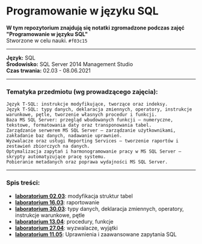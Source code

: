 # Programowanie w języku SQL
__W tym repozytorium znajdują się notatki zgromadzone podczas zajęć "Programowanie w języku SQL"__  
Stworzone w celu nauki. `#f03c15`
***
__Język:__ SQL  
__Środowisko:__ SQL Server 2014 Management Studio  
__Czas trwania:__ 02.03 - 08.06.2021
***
### Tematyka przedmiotu (wg prowadzącego zajęcia): 
```
Język T-SQL: instrukcje modyfikujące, tworzące oraz indeksy.
Język T-SQL: typy danych, deklaracja zmiennych, operatory, instrukcje warunkowe, pętle, tworzenie własnych procedur i funkcji.
Baza MS SQL Server: przegląd wbudowanych funkcji – numeryczne, tekstowe, formatowania daty oraz transponowania tabel.
Zarządzanie serwerem MS SQL Server – zarządzanie użytkownikami, zakładanie baz danych, nadawanie uprawnień.
Wyzwalacze oraz usługi Reporting Services – tworzenie raportów i zestawień zbiorczych na danych.
Optymalizacja zapytań i harmonogramowanie pracy w MS SQL Server – skrypty automatyzujące pracę systemu.
Pobieranie metadanych oraz poprawa wydajności MS SQL Server.
```
***
 ### Spis treści:
 * __[laboratorium 02.03](https://github.com/jkrotoszynska/programowanieSQL/blob/main/sql%2002.03.docx)__: modyfikacja struktur tabel
 * __[laboratorium 16.03](https://github.com/jkrotoszynska/programowanieSQL/blob/main/sql.docx)__: raportowanie
 * __[laboratorium 30.03](https://github.com/jkrotoszynska/programowanieSQL/blob/main/sql%2030.03.docx)__: typy danych, deklaracja zmiennych, operatory, instrukcje warunkowe, pętle
 * __[laboratorium 13.04](https://github.com/jkrotoszynska/programowanieSQL/blob/main/sql%2013.04.docx)__: procedury, funkcje
 * __[laboratorium 27.04](https://github.com/jkrotoszynska/programowanieSQL/blob/main/sql%2027.04.docx)__: wyzwalacze, wyjątki
 * __[laboratorium 11.05](https://github.com/jkrotoszynska/programowanieSQL/blob/main/sql%2018.05.docx)__: Uprawnienia i zaawansowane zapytania SQL
